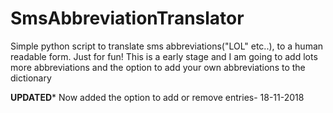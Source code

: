 # SmsAbbreviationTranslator
Simple python script to translate sms abbreviations("LOL" etc..), 
to a human readable form. Just for fun!
This is a early stage and I am going to add lots more abbreviations and 
the option to add your own abbreviations to the dictionary

****UPDATED*****
Now added the option to add or remove entries- 18-11-2018
